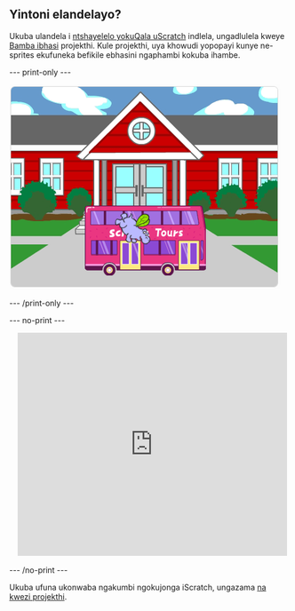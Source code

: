 ## Yintoni elandelayo?

Ukuba ulandela i [ntshayelelo yokuQala uScratch](https://projects.raspberrypi.org/xh-ZA/pathways/scratch-intro) indlela, ungadlulela kweye [Bamba ibhasi](https://projects.raspberrypi.org/xh-ZA/projects/catch-the-bus) projekthi. Kule projekthi, uya khowudi yopopayi kunye ne-sprites ekufuneka befikile ebhasini ngaphambi kokuba ihambe.

--- print-only ---

![Iprojekthi 'Yokubamba ibhasi'.](images/scratch-tour-bus.png)

--- /print-only ---

--- no-print ---

<div class="scratch-preview" style="margin-left: 15px;">
  <iframe allowtransparency="true" width="485" height="402" src="https://scratch.mit.edu/projects/embed/724160134/?autostart=false" frameborder="0"></iframe>
</div>

--- /no-print ---

Ukuba ufuna ukonwaba ngakumbi ngokujonga iScratch, ungazama [na kwezi projekthi](https://projects.raspberrypi.org/xh-ZA/projects?software%5B%5D=scratch&curriculum%5B%5D=%201).
